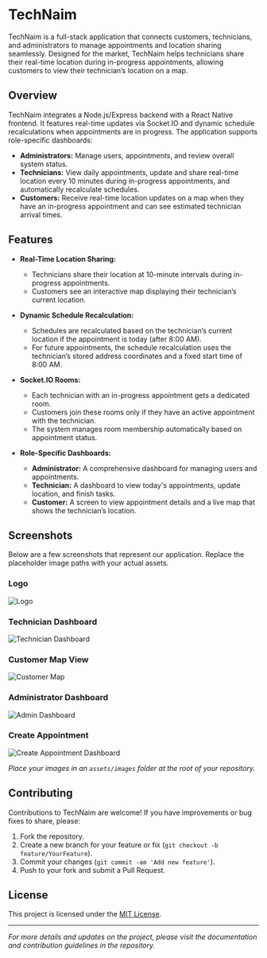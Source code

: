 # TechNaim

TechNaim is a full-stack application that connects customers, technicians, and administrators to manage appointments and location sharing seamlessly. Designed for the market, TechNaim helps technicians share their real-time location during in-progress appointments, allowing customers to view their technician’s location on a map.

## Overview

TechNaim integrates a Node.js/Express backend with a React Native frontend. It features real-time updates via Socket.IO and dynamic schedule recalculations when appointments are in progress. The application supports role-specific dashboards:

- **Administrators:** Manage users, appointments, and review overall system status.
- **Technicians:** View daily appointments, update and share real-time location every 10 minutes during in-progress appointments, and automatically recalculate schedules.
- **Customers:** Receive real-time location updates on a map when they have an in-progress appointment and can see estimated technician arrival times.

## Features

- **Real-Time Location Sharing:**  
  - Technicians share their location at 10-minute intervals during in-progress appointments.
  - Customers see an interactive map displaying their technician’s current location.
  
- **Dynamic Schedule Recalculation:**  
  - Schedules are recalculated based on the technician’s current location if the appointment is today (after 8:00 AM).
  - For future appointments, the schedule recalculation uses the technician’s stored address coordinates and a fixed start time of 8:00 AM.
  
- **Socket.IO Rooms:**  
  - Each technician with an in-progress appointment gets a dedicated room.
  - Customers join these rooms only if they have an active appointment with the technician.
  - The system manages room membership automatically based on appointment status.
  
- **Role-Specific Dashboards:**  
  - **Administrator:** A comprehensive dashboard for managing users and appointments.
  - **Technician:** A dashboard to view today's appointments, update location, and finish tasks.
  - **Customer:** A screen to view appointment details and a live map that shows the technician’s location.

## Screenshots

Below are a few screenshots that represent our application. Replace the placeholder image paths with your actual assets.

### Logo

![Logo](./TechNaimApp/assets/logo.png)

### Technician Dashboard

![Technician Dashboard](./TechNaimApp/assets/TechNaim_Technician.png)

### Customer Map View

![Customer Map](./TechNaimApp/assets/TechNaim_Customer.png)

### Administrator Dashboard

![Admin Dashboard](./TechNaimApp/assets/TechNaim_Admin.png)

### Create Appointment

![Create Appointment Dashboard](./TechNaimApp/assets/TechNaim_CreateAppointment.png)


*Place your images in an `assets/images` folder at the root of your repository.*

## Contributing

Contributions to TechNaim are welcome! If you have improvements or bug fixes to share, please:

1. Fork the repository.
2. Create a new branch for your feature or fix (`git checkout -b feature/YourFeature`).
3. Commit your changes (`git commit -am 'Add new feature'`).
4. Push to your fork and submit a Pull Request.

## License

This project is licensed under the [MIT License](./LICENSE).

---

*For more details and updates on the project, please visit the documentation and contribution guidelines in the repository.*
